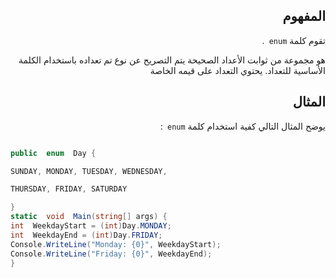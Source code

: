 <div dir="rtl">



## المفهوم 
تقوم كلمة
`enum `.

هو مجموعة من ثوابت الأعداد الصحيحة يتم التصريح عن نوع تم تعداده باستخدام الكلمة الأساسية للتعداد. يحتوي التعداد على قيمه الخاصة


## المثال

يوضح المثال التالي كفية استخدام كلمة `enum `:

</div>

  

```C#

public  enum  Day {

SUNDAY, MONDAY, TUESDAY, WEDNESDAY,

THURSDAY, FRIDAY, SATURDAY

}
static  void  Main(string[] args) {
int  WeekdayStart = (int)Day.MONDAY;
int  WeekdayEnd = (int)Day.FRIDAY;
Console.WriteLine("Monday: {0}", WeekdayStart);
Console.WriteLine("Friday: {0}", WeekdayEnd);
}

  